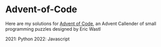 # Advent-of-Code
Here are my solutions for [Advent of Code](https://adventofcode.com/2021/leaderboard/private/view/1032632), an Advent Callender of small programming
puzzles designed by Eric Wastl

2021: Python
2022: Javascript
